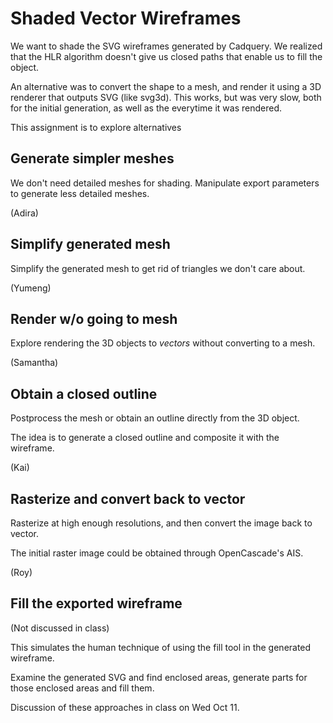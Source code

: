 # Shaded Vector Wireframes

We want to shade the SVG wireframes generated by Cadquery. We realized
that the HLR algorithm doesn't give us closed paths that enable us to
fill the object.

An alternative was to convert the shape to a mesh, and render it using
a 3D renderer that outputs SVG (like svg3d). This works, but was very
slow, both for the initial generation, as well as the everytime it was
rendered.

This assignment is to explore alternatives

## Generate simpler meshes

We don't need detailed meshes for shading. Manipulate export
parameters to generate less detailed meshes.

(Adira)

## Simplify generated mesh

Simplify the generated mesh to get rid of triangles we don't care
about.

(Yumeng)

## Render w/o going to mesh

Explore rendering the 3D objects to _vectors_ without converting to a mesh.

(Samantha)

## Obtain a closed outline

Postprocess the mesh or obtain an outline directly from the 3D object.

The idea is to generate a closed outline and composite it with the
wireframe.

(Kai)


## Rasterize and convert back to vector

Rasterize at high enough resolutions, and then convert the image back
to vector.

The initial raster image could be obtained through OpenCascade's AIS.

(Roy)


## Fill the exported wireframe

(Not discussed in class)

This simulates the human technique of using the fill tool in the
generated wireframe.

Examine the generated SVG and find enclosed areas, generate parts for
those enclosed areas and fill them.


Discussion of these approaches in class on Wed Oct 11.


